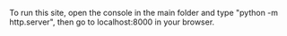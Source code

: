 To run this site, open the console in the main folder and type "python -m http.server", then go to localhost:8000 in your browser.
